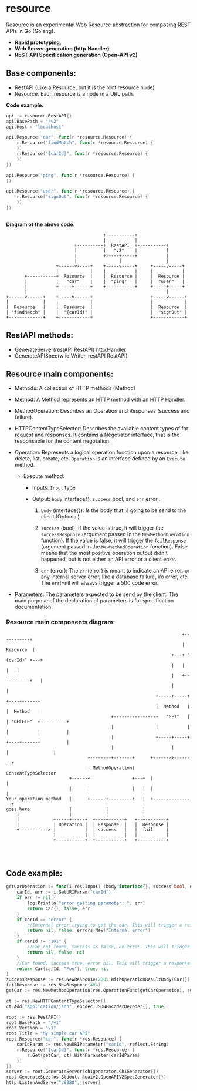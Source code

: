 # resource
Resource is an experimental Web Resource abstraction for composing REST APIs in Go (Golang).
 
- **Rapid prototyping**.
- **Web Server generation (http.Handler)**
- **REST API Specification generation (Open-API v2)**

## Base components:
- RestAPI (Like a Resource, but it is the root resource node)
- Resource. Each resource is a node in a URL path.

**Code example:**

```go
api := resource.RestAPI{}
api.BasePath = "/v2"
api.Host = "localhost"

api.Resource("car", func(r *resource.Resource) {
	r.Resource("findMatch", func(r *resource.Resource) {
	})
	r.Resource("{carId}", func(r *resource.Resource) {
	})
})

api.Resource("ping", func(r *resource.Resource) {
})

api.Resource("user", func(r *resource.Resource) {
	r.Resource("signOut", func(r *resource.Resource) {
	})
})
	
```

**Diagram of the above code:**

```
                                     +-----------+
                                     |           |
                          +----------+  RestAPI  +-----------+
                          |          |   "v2"    |           |
                          |          +-----+-----+           |
                          |                |                 |
                   +------v-----+    +-----v-----+     +-----v-----+
                   |            |    |           |     |           |
       +-----------+  Resource  |    |  Resource |     |  Resource |
       |           |   "car"    |    |  "ping"   |     |  "user"   |
       |           +-----+------+    +-----------+     +-----+-----+
       |                 |                                   |
+------v------+    +-----v------+                      +-----v------+
|             |    |            |                      |            |
|  Resource   |    |  Resource  |                      |  Resource  |
| "findMatch" |    |  "{carId}" |                      |  "signOut" |
+-------------+    +------------+                      +------------+

```


## RestAPI methods:
- GenerateServer(restAPI RestAPI) http.Handler
- GenerateAPISpec(w io.Writer, restAPI RestAPI)

## Resource main components:
- Methods: A collection of HTTP methods (Method)
- Method: A Method represents an HTTP method with an HTTP Handler.
- MethodOperation: Describes an Operation and Responses (success and failure).
- HTTPContentTypeSelector: Describes the available content types of for request and responses. It contains a Negotiator interface, that is the responsable for the content negotation.
- Operation: Represents a logical operation function upon a resource, like delete, list, create, etc. `Operation` is an interface defined by an `Execute` method.

	- Execute method:
		- 	Inputs: `Input` type
		- 	Output: `body` interface{}, `success` bool, and `err` error .
	

			1. `body` (interface{}): Is the body that is going to be send to the client.(Optional)
			2. `success` (bool): If the value is true, it will trigger the `successResponse` (argument passed in the `NewMethodOperation` function). If the value is false, it will trigger the `failResponse` (argument passed in the `NewMethodOperation` function). False means that the most positive operation output didn't happened, but is not either an API error or a client error.

			3.  `err` (error): The `err`(error) is meant to indicate an API error, or any internal server error, like a database failure, i/o error, etc. The `err`!=nil will always trigger a 500 code error.
	
- Parameters: The parameters expected to be send by the client. The main purpose of the declaration of parameters is for specification documentation.

### Resource main components diagram:

```
                                                                   +-----------+
                                                                   | Resource  |
                                                               +---+ "{carId}" +---+
                                                               |   |           |   |
                                                               |   +-----------+   |
                                                               |                   |
                                                         +-----+-----+        +----+------+
                                                         |  Method   |        |  Method   |
                                        +----------------+   "GET"   |        | "DELETE"  +----------+
                                        |                |           |        |           |          |
                                        |                +-----+-----+        +----+------+          |
                                        |                      |                   |                 |
                               +--------+-------+      +-------+--------+
                               | MethodOperation|      ContentTypeSelector
                        +------+                +---+  |                |
                        |      |                |   |  |                |
Your operation method   |      +------+---------+   |  +----------------+
goes here               |             |             |
    +                   |             |             |
    |             +-----+-----+  +----+------+   +--+--------+
    |             | Operation |  | Response  |   |  Response |
    +-----------> |           |  | success   |   |  fail     |
                  |           |  |           |   |           |
                  +-----------+  +-----------+   +-----------+




```

## Code example:
```go
getCarOperation := func(i res.Input) (body interface{}, success bool, err error) {
	carId, err := i.GetURIParam("carId")
	if err != nil {
		log.Println("error getting parameter: ", err)
		return Car{}, false, err
	}
	if carId == "error" {
		//Internal error trying to get the car. This will trigger a response code 500
		return nil, false, errors.New("Internal error")
	}
	if carId != "101" {
		//Car not found, success is false, no error. This will trigger a response code 404
		return nil, false, nil
	}
	//Car found, success true, error nil. This will trigger a response code 200
	return Car{carId, "Foo"}, true, nil
}
successResponse := res.NewResponse(200).WithOperationResultBody(Car{})
failResponse := res.NewResponse(404)
getCar := res.NewMethodOperation(res.OperationFunc(getCarOperation), successResponse).WithFailResponse(failResponse)

ct := res.NewHTTPContentTypeSelector()
ct.Add("application/json", encdec.JSONEncoderDecoder{}, true)

root := res.RestAPI{}
root.BasePath = "/v1"
root.Version = "v1"
root.Title = "My simple car API"
root.Resource("car", func(r *res.Resource) {
	carIdParam := res.NewURIParameter("carId", reflect.String)
	r.Resource("{carId}", func(r *res.Resource) {
		r.Get(getCar, ct).WithParameter(carIdParam)
	})
})
server := root.GenerateServer(chigenerator.ChiGenerator{})
root.GenerateSpec(os.Stdout, &oaiv2.OpenAPIV2SpecGenerator{})
http.ListenAndServe(":8080", server)
```
